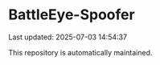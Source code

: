 # BattleEye-Spoofer

Last updated: 2025-07-03 14:54:37

This repository is automatically maintained.
